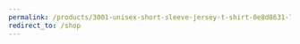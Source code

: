 ```yaml
---
permalink: /products/3001-unisex-short-sleeve-jersey-t-shirt-0e8d8631-798b-4ef3-85fe-ede5f31f7f33
redirect_to: /shop
---
```

